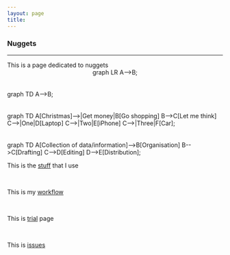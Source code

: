 ```yaml
---
layout: page
title:
---
```


<h3 id="nuggets">Nuggets</h3>
<hr />
This is a page dedicated to nuggets

<script async src="https://unpkg.com/mermaid@8.2.3/dist/mermaid.min.js"></script>

<center>
<div class="mermaid">
graph LR
  A-->B;
</div>
</center>  
<br><br>

<div class="mermaid">
graph TD
  A-->B;
</div>
<br><br>

<div class="mermaid">
graph TD
  A[Christmas]-->|Get money|B[Go shopping]
  B-->C[Let me think]
  C-->|One|D[Laptop]
  C-->|Two|E[iPhone]
  C-->|Three|F[Car];
</div>
<br><br>




<div class="mermaid">
graph TD
  A[Collection of data/information]-->B[Organisation]
  B-->C[Drafting]
  C-->D[Editing]
  D-->E[Distribution];
</div>




This is the [stuff](mystuff.md) that I use

<br>

This is my [workflow](myworkflow.md)

<br>

This is [trial](prova_handbook.md) page

<br>

This is [issues](issuesin_handbook.md)

